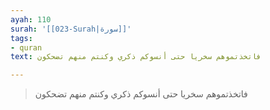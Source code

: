 ```yaml
---
ayah: 110
surah: '[[023-Surah|سورة]]'
tags:
- quran
text: فاتخذتموهم سخريا حتى أنسوكم ذكري وكنتم منهم تضحكون

---
```

> فاتخذتموهم سخريا حتى أنسوكم ذكري وكنتم منهم تضحكون
